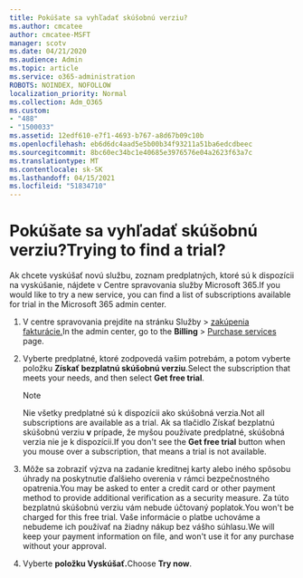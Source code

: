 ```yaml
---
title: Pokúšate sa vyhľadať skúšobnú verziu?
ms.author: cmcatee
author: cmcatee-MSFT
manager: scotv
ms.date: 04/21/2020
ms.audience: Admin
ms.topic: article
ms.service: o365-administration
ROBOTS: NOINDEX, NOFOLLOW
localization_priority: Normal
ms.collection: Adm_O365
ms.custom:
- "488"
- "1500033"
ms.assetid: 12edf610-e7f1-4693-b767-a8d67b09c10b
ms.openlocfilehash: eb6d6dc4aad5e5b00b34f93211a51ba6edcdbeec
ms.sourcegitcommit: 8bc60ec34bc1e40685e3976576e04a2623f63a7c
ms.translationtype: MT
ms.contentlocale: sk-SK
ms.lasthandoff: 04/15/2021
ms.locfileid: "51834710"
---
```

# <a name="trying-to-find-a-trial"></a><span data-ttu-id="9778b-102">Pokúšate sa vyhľadať skúšobnú verziu?</span><span class="sxs-lookup"><span data-stu-id="9778b-102">Trying to find a trial?</span></span>

<span data-ttu-id="9778b-103">Ak chcete vyskúšať novú službu, zoznam predplatných, ktoré sú k dispozícii na vyskúšanie, nájdete v Centre spravovania služby Microsoft 365.</span><span class="sxs-lookup"><span data-stu-id="9778b-103">If you would like to try a new service, you can find a list of subscriptions available for trial in the Microsoft 365 admin center.</span></span>
  
1. <span data-ttu-id="9778b-104">V centre spravovania prejdite  na stránku Služby \> [zakúpenia fakturácie.](https://go.microsoft.com/fwlink/p/?linkid=868433)</span><span class="sxs-lookup"><span data-stu-id="9778b-104">In the admin center, go to the **Billing** \> [Purchase services](https://go.microsoft.com/fwlink/p/?linkid=868433) page.</span></span>

2. <span data-ttu-id="9778b-105">Vyberte predplatné, ktoré zodpovedá vašim potrebám, a potom vyberte položku  **Získať bezplatnú skúšobnú verziu**.</span><span class="sxs-lookup"><span data-stu-id="9778b-105">Select the subscription that meets your needs, and then select  **Get free trial**.</span></span>

    > [!NOTE]
    > <span data-ttu-id="9778b-106">Nie všetky predplatné sú k dispozícii ako skúšobná verzia.</span><span class="sxs-lookup"><span data-stu-id="9778b-106">Not all subscriptions are available as a trial.</span></span> <span data-ttu-id="9778b-107">Ak sa tlačidlo Získať bezplatnú skúšobnú verziu **v** prípade, že myšou používate predplatné, skúšobná verzia nie je k dispozícii.</span><span class="sxs-lookup"><span data-stu-id="9778b-107">If you don't see the **Get free trial** button when you mouse over a subscription, that means a trial is not available.</span></span>
  
3. <span data-ttu-id="9778b-108">Môže sa zobraziť výzva na zadanie kreditnej karty alebo iného spôsobu úhrady na poskytnutie ďalšieho overenia v rámci bezpečnostného opatrenia.</span><span class="sxs-lookup"><span data-stu-id="9778b-108">You may be asked to enter a credit card or other payment method to provide additional verification as a security measure.</span></span> <span data-ttu-id="9778b-109">Za túto bezplatnú skúšobnú verziu vám nebude účtovaný poplatok.</span><span class="sxs-lookup"><span data-stu-id="9778b-109">You won't be charged for this free trial.</span></span> <span data-ttu-id="9778b-110">Vaše informácie o platbe uchováme a nebudeme ich používať na žiadny nákup bez vášho súhlasu.</span><span class="sxs-lookup"><span data-stu-id="9778b-110">We will keep your payment information on file, and won't use it for any purchase without your approval.</span></span>

4. <span data-ttu-id="9778b-111">Vyberte **položku Vyskúšať.**</span><span class="sxs-lookup"><span data-stu-id="9778b-111">Choose **Try now**.</span></span>